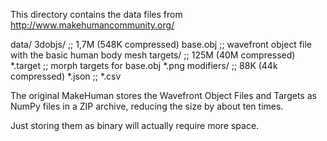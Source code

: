 This directory contains the data files from http://www.makehumancommunity.org/

data/
  3dobjs/       ;; 1,7M (548K compressed)
    base.obj    ;; wavefront object file with the basic human body mesh
  targets/      ;; 125M (40M compressed)
    *.target    ;; morph targets for base.obj
    *.png
  modifiers/    ;; 88K (44k compressed)
    *.json      ;; 
    *.csv

The original MakeHuman stores the Wavefront Object Files and Targets as
NumPy files in a ZIP archive, reducing the size by about ten times.

Just storing them as binary will actually require more space.
